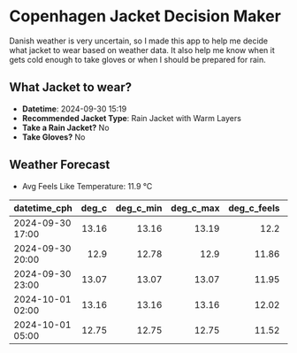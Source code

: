 
# Copenhagen Jacket Decision Maker

Danish weather is very uncertain, so I made this app to help me decide what jacket to wear based on weather data. 
It also help me know when it gets cold enough to take gloves or when I should be prepared for rain.

## What Jacket to wear?

- **Datetime**: 2024-09-30 15:19
- **Recommended Jacket Type**: Rain Jacket with Warm Layers
- **Take a Rain Jacket?** No
- **Take Gloves?** No

## Weather Forecast
- Avg Feels Like Temperature: 11.9 °C

| datetime_cph     |   deg_c |   deg_c_min |   deg_c_max |   deg_c_feels | weather   | wind   | rain   |
|:-----------------|--------:|------------:|------------:|--------------:|:----------|:-------|:-------|
| 2024-09-30 17:00 |   13.16 |       13.16 |       13.19 |         12.2  | Clouds    | High   | None   |
| 2024-09-30 20:00 |   12.9  |       12.78 |       12.9  |         11.86 | Clouds    | High   | None   |
| 2024-09-30 23:00 |   13.07 |       13.07 |       13.07 |         11.95 | Clouds    | High   | None   |
| 2024-10-01 02:00 |   13.16 |       13.16 |       13.16 |         12.02 | Clouds    | High   | None   |
| 2024-10-01 05:00 |   12.75 |       12.75 |       12.75 |         11.52 | Clouds    | High   | None   |
        
